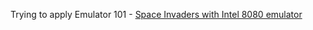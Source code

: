 Trying to apply Emulator 101 - [Space Invaders with Intel 8080 emulator](http://www.emulator101.com/welcome.html)